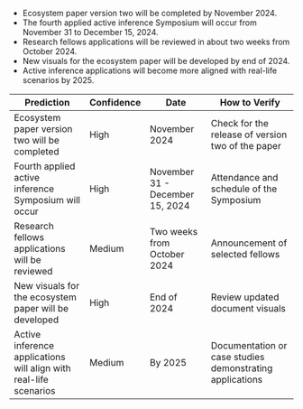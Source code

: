 - Ecosystem paper version two will be completed by November 2024.
- The fourth applied active inference Symposium will occur from November 31 to December 15, 2024.
- Research fellows applications will be reviewed in about two weeks from October 2024.
- New visuals for the ecosystem paper will be developed by end of 2024.
- Active inference applications will become more aligned with real-life scenarios by 2025.

| Prediction                                          | Confidence     | Date                      | How to Verify                                      |
|----------------------------------------------------|----------------|---------------------------|---------------------------------------------------|
| Ecosystem paper version two will be completed      | High           | November 2024             | Check for the release of version two of the paper |
| Fourth applied active inference Symposium will occur| High           | November 31 - December 15, 2024 | Attendance and schedule of the Symposium          |
| Research fellows applications will be reviewed      | Medium         | Two weeks from October 2024 | Announcement of selected fellows                   |
| New visuals for the ecosystem paper will be developed | High           | End of 2024               | Review updated document visuals                     |
| Active inference applications will align with real-life scenarios | Medium         | By 2025                   | Documentation or case studies demonstrating applications |
